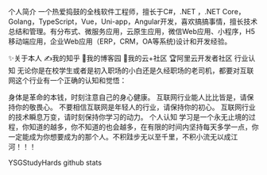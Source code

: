 个人简介
一个热爱捣鼓的全栈软件工程师，擅长于C#，.NET ，.NET Core，Golang，TypeScript，Vue，Uni-app，Angular开发，喜欢搞搞事情，擅长技术总结和管理。有分布式、微服务应用，云原生应用，微信Web应用、小程序，H5移动端应用，企业Web应用（ERP，CRM，OA等系统)设计和开发经验。

✨关于本人
✍️我的知乎
🥇我的博客园
💯我的云+社区
🏆阿里云开发者社区
行业认知
无论你是在校学生或者是初入职场的小白还是久经职场的老司机，都要对互联网这个行业有一个正确的认知和觉悟：

身体是革命的本钱，时刻注意自己的身心健康。
互联网行业能人比比皆是，请保持你的敬畏心。
不要相信互联网是年轻人的行业，请保持你的初心。
互联网行业的技术瞬息万变，请时刻保持你学习的动力。
个人认知
学习是一个永无止境的过程，你知道的越多，你不知道的也会越多，在有限的时间内坚持每天多学一点，你一定能成为你想要成为的那个人。不积跬步无以至千里，不积小流无以成江河！！！

YSGStudyHards github stats	
 

